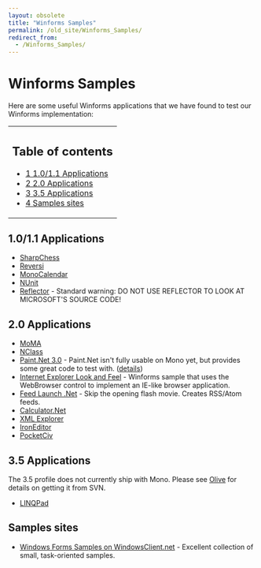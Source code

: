 ```yaml
---
layout: obsolete
title: "Winforms Samples"
permalink: /old_site/Winforms_Samples/
redirect_from:
  - /Winforms_Samples/
---
```


Winforms Samples
================

 Here are some useful Winforms applications that we have found to test our Winforms implementation:

<table>
<col width="100%" />
<tbody>
<tr class="odd">
<td align="left"><h2>Table of contents</h2>
<ul>
<li><a href="#1.0.2F1.1_Applications">1 1.0/1.1 Applications</a></li>
<li><a href="#2.0_Applications">2 2.0 Applications</a></li>
<li><a href="#3.5_Applications">3 3.5 Applications</a></li>
<li><a href="#Samples_sites">4 Samples sites</a></li>
</ul></td>
</tr>
</tbody>
</table>

1.0/1.1 Applications
--------------------

-   [SharpChess](http://sharpchess.com/)
-   [Reversi](http://www.codeproject.com/csharp/Reversi.asp)
-   [MonoCalendar](http://www.monocalendar.com/)
-   [NUnit](http://www.nunit.org/)
-   [Reflector](http://www.aisto.com/roeder/dotnet/) - Standard warning: DO NOT USE REFLECTOR TO LOOK AT MICROSOFT'S SOURCE CODE!

2.0 Applications
----------------

-   [MoMA]({{site.github.url}}/MoMA)
-   [NClass](http://nclass.sourceforge.net/index.html)
-   [Paint.Net 3.0](http://code.google.com/p/paint-mono/) - Paint.Net isn't fully usable on Mono yet, but provides some great code to test with. ([details](http://tirania.org/blog/archive/2007/May-15-1.html))
-   [Internet Explorer Look and Feel](http://windowsclient.net/downloads/folders/applications/entry1335.aspx) - Winforms sample that uses the WebBrowser control to implement an IE-like browser application.
-   [Feed Launch .Net](http://sourceforge.net/projects/feedlaunch/) - Skip the opening flash movie. Creates RSS/Atom feeds.
-   [Calculator.Net](http://code.google.com/p/calculator/)
-   [XML Explorer](http://www.codeplex.com/xmlexplorer)
-   [IronEditor](http://www.codeplex.com/IronEditor)
-   [PocketCiv](http://www.jkntech.com/blog/page/Pocket-Civ-Download-Page.aspx)

3.5 Applications
----------------

The 3.5 profile does not currently ship with Mono. Please see [Olive]({{site.github.url}}/old_site/Olive "Olive") for details on getting it from SVN.

-   [LINQPad](http://www.albahari.com/linqpad.html)

Samples sites
-------------

-   [Windows Forms Samples on WindowsClient.net](http://windowsclient.net/downloads/folders/applications/default.aspx) - Excellent collection of small, task-oriented samples.


